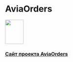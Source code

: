 # AviaOrders

<a href="jones-davy.github.io/AviaOrders//">
  <div>
     <img src="https://media.giphy.com/media/ZlRmaLNJgoRIA/giphy.gif" width="60px" height="80px"/>
   <h3><a href="jones-davy.github.io/AviaOrders//">Сайт проекта  AviaOrders</a></h3>
  </div>
</a>
